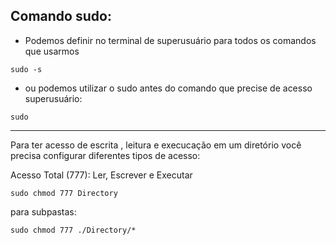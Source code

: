 ## Comando sudo:

- Podemos definir no terminal de superusuário para todos os comandos que usarmos
~~~
sudo -s
~~~

- ou podemos utilizar o sudo antes do comando que precise de acesso superusuário:
~~~
sudo 
~~~
---


Para ter acesso de escrita , leitura e execucação em um diretório você precisa configurar diferentes tipos de acesso:

Acesso Total (777): Ler, Escrever e Executar
~~~
sudo chmod 777 Directory
~~~

para subpastas:
~~~
sudo chmod 777 ./Directory/*
~~~


